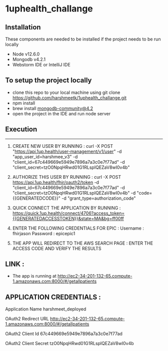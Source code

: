 # 1uphealth_challange




## Installation

These components are needed to be installed if the project needs to be run locally 
- Node v12.6.0
- Mongodb v4.2.1
- Webstorm IDE or IntelliJ IDE 


## To setup the project locally 
 - clone this repo to your local machine using git clone https://github.com/harshmeetk/1uphealth_challange.git
 - npm install
 - brew install mongodb-community@4.2
 - open the project in the IDE and run node server
 

## Execution
---------

1) CREATE NEW USER BY RUNNING :
 curl -X POST "https://api.1up.health/user-management/v1/user" -d "app_user_id=harshmee_v3" -d   "client_id=67c449669e5949e7896a7a3c0e7f77ad" -d "client_secret=tzO0NpqHRwd01G1RLspIQEZaV8wI0v4b"
 
2) AUTHORIZE THIS USER BY RUNNING :
curl -X POST https://api.1up.health/fhir/oauth2/token -d "client_id=67c449669e5949e7896a7a3c0e7f77ad" -d "client_secret=tzO0NpqHRwd01G1RLspIQEZaV8wI0v4b" -d "code={{GENERATEDCODE}}" -d "grant_type=authorization_code"

3) QUICK CONNECT THE APPLICATION BY RUNNING : 
https://quick.1up.health/connect/4706?access_token={{GENERATEDACCESSTOKEN}}&state=MA&bg=ff00ff

4) ENTER THE FOLLOWING CREDENTIALS FOR EPIC :
Username : fhirjason Password : epicepic1

5) THE APP WILL REDIRECT TO THE AWS SEARCH PAGE :  ENTER THE ACCESS CODE AND VERIFY THE RESULTS 

## LINK : 

- The app is running at http://ec2-34-201-132-65.compute-1.amazonaws.com:8000/#/getallpatients

## APPLICATION CREDENTIALS : 

Application Name
harshmeet_deployed

OAuth2 Redirect URL
http://ec2-34-201-132-65.compute-1.amazonaws.com:8000/#/getallpatients

OAuth2 Client Id
67c449669e5949e7896a7a3c0e7f77ad

OAuth2 Client Secret
tzO0NpqHRwd01G1RLspIQEZaV8wI0v4b

